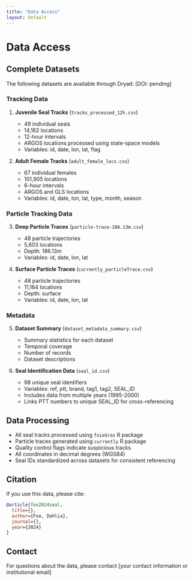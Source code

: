 ```yaml
---
title: "Data Access"
layout: default
---
```


# Data Access

## Complete Datasets
The following datasets are available through Dryad: [DOI: pending]

### Tracking Data
1. **Juvenile Seal Tracks** (`tracks_processed_12h.csv`)
   - 49 individual seals
   - 14,162 locations
   - 12-hour intervals
   - ARGOS locations processed using state-space models
   - Variables: id, date, lon, lat, flag

2. **Adult Female Tracks** (`adult_female_locs.csv`)
   - 67 individual females
   - 101,905 locations
   - 6-hour intervals
   - ARGOS and GLS locations
   - Variables: id, date, lon, lat, type, month, season

### Particle Tracking Data
3. **Deep Particle Traces** (`particle-trace-186.13m.csv`)
   - 48 particle trajectories
   - 5,603 locations
   - Depth: 186.13m
   - Variables: id, date, lon, lat

4. **Surface Particle Traces** (`currently_particleTrace.csv`)
   - 48 particle trajectories
   - 11,164 locations
   - Depth: surface
   - Variables: id, date, lon, lat

### Metadata
5. **Dataset Summary** (`dataset_metadata_summary.csv`)
   - Summary statistics for each dataset
   - Temporal coverage
   - Number of records
   - Dataset descriptions

6. **Seal Identification Data** (`seal_id.csv`)
   - 98 unique seal identifiers
   - Variables: ref, ptt, brand, tag1, tag2, SEAL_ID
   - Includes data from multiple years (1995-2000)
   - Links PTT numbers to unique SEAL_ID for cross-referencing

## Data Processing
- All seal tracks processed using `foieGras` R package
- Particle traces generated using `currently` R package
- Quality control flags indicate suspicious tracks
- All coordinates in decimal degrees (WGS84)
- Seal IDs standardized across datasets for consistent referencing

## Citation
If you use this data, please cite:
```bibtex
@article{foo2024seal,
  title={},
  author={Foo, Dahlia},
  journal={},
  year={2024}
}
```

## Contact
For questions about the data, please contact [your contact information or institutional email] 